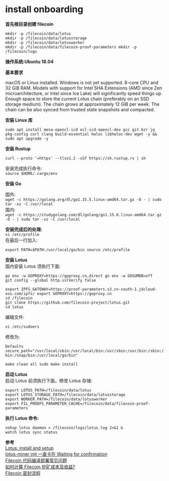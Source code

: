 # install onboarding

**首先根目录创建 filecoin**

```mkdir filecoin
mkdir -p /filecoin/data/lotus
mkdir -p /filecoin/data/lotusstorage
mkdir -p /filecoin/data/lotusworker
mkdir -p /filecoin/data/filecoin-proof-parameters mkdir -p /filecoin/logs
```

**操作系统:Ubuntu 18.04**

**基本要求**

macOS or Linux installed. Windows is not yet supported.
8-core CPU and 32 GiB RAM. Models with support for Intel SHA Extensions (AMD since Zen microarchitecture, or Intel since Ice Lake) will significantly speed things up.
Enough space to store the current Lotus chain (preferably on an SSD storage medium). The chain grows at approximately 12 GiB per week. The chain can be also synced from trusted state snapshots and compacted.

**安装 Linux 库**

`sudo apt install mesa-opencl-icd ocl-icd-opencl-dev gcc git bzr jq pkg-config curl clang build-essential hwloc libhwloc-dev wget -y && sudo apt upgrade -y`

**安装 Rustup**  

`curl --proto '=https' --tlsv1.2 -sSf https://sh.rustup.rs | sh `

安装完成执行命令:   
`source $HOME/.cargo/env`

**安装 Go**

国外:  
`wget -c https://golang.org/dl/go1.15.5.linux-amd64.tar.gz -O - | sudo tar -xz -C /usr/local`   
国内:     
`wget -c https://studygolang.com/dl/golang/go1.15.8.linux-amd64.tar.gz -O - | sudo tar -xz -C /usr/local`

**安装完成后的处理:**  
`vi /etc/profile`   
在最后一行加入:    

`export PATH=$PATH:/usr/local/go/bin source /etc/profile`

**安装 Lotus**   
国内安装 Lotus 须执行下面:

```
go env -w GOPROXY=https://goproxy.cn,direct go env -w GOSUMDB=off
git config --global http.sslVerify false
```

```
export IPFS_GATEWAY=https://proof-parameters.s3.cn-south-1.jdcloud-oss.com/ipfs/ export GOPROXY=https://goproxy.cn
cd /filecoin
git clone https://github.com/filecoin-project/lotus.git
cd lotus
```

编辑文件:

`vi /etc/sudoers`   

修改为:

`Defaults secure_path="/usr/local/sbin:/usr/local/bin:/usr/sbin:/usr/bin:/sbin:/bin:/snap/bin:/usr/local/go/bin"`  

`make clean all sudo make install`

**启动 Lotus**    
启动 Lotus 前须执行下面，修改 Lotus 存储:

```
export LOTUS_PATH=/filecoin/data/lotus
export LOTUS_STORAGE_PATH=/filecoin/data/lotusstorage
export WORKER_PATH=/filecoin/data/lotusworker
export FIL_PROOFS_PARAMETER_CACHE=/filecoin/data/filecoin-proof-parameters
```

**执行 Lotus 命令:**

```
nohup lotus daemon > /filecoin/logs/lotus.log 2>&1 &
watch lotus sync status
```

**参考**    
[Lotus: install and setup](https://docs.filecoin.io/get-started/lotus/installation/)  
[lotus-miner init 一直卡在 Waiting for confirmation](https://github.com/shannon-6block/lotus-miner/issues/61)  
[Filecoin 代码编译部署常见问题 ](https://zhuanlan.zhihu.com/p/240840245)  
[如何计算 Filecoin 挖矿成本及收益?](https://news.huoxing24.com/20210106104441620102.html)  
[Filecoin 密封流程](https://www.jianshu.com/p/deb34def9ef9)   
